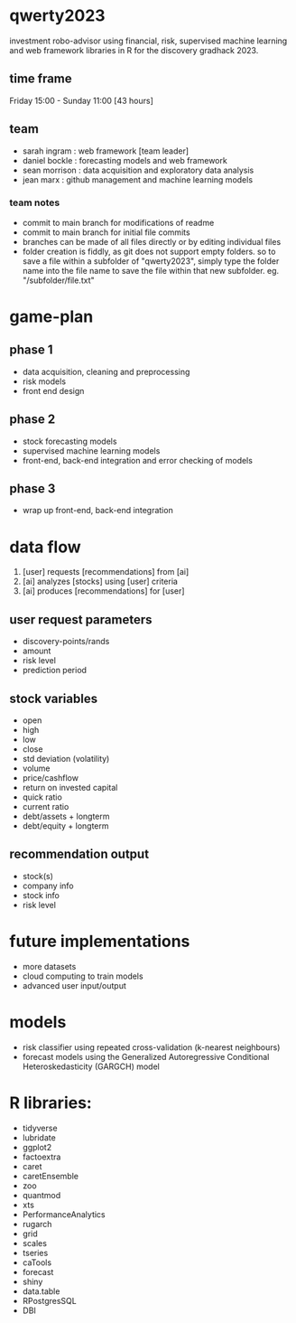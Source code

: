 # qwerty2023
investment robo-advisor using financial, risk, supervised machine learning and web framework libraries in R for the discovery gradhack 2023.

## time frame
Friday 15:00 - Sunday 11:00
[43 hours]

## team

- sarah ingram : web framework [team leader]
- daniel bockle : forecasting models and web framework
- sean morrison : data acquisition and exploratory data analysis 
- jean marx : github management and machine learning models

### team notes
- commit to main branch for modifications of readme
- commit to main branch for initial file commits
- branches can be made of all files directly or by editing individual files
- folder creation is fiddly, as git does not support empty folders. so to save a file within a subfolder of "qwerty2023", simply type the folder name into the file name to save the file within that new subfolder. eg. "/subfolder/file.txt"

# game-plan
## phase 1
- data acquisition, cleaning and preprocessing
- risk models
- front end design

## phase 2
- stock forecasting models 
- supervised machine learning models
- front-end, back-end integration and error checking of models

## phase 3
- wrap up front-end, back-end integration 

# data flow

1. [user] requests [recommendations] from [ai]
2. [ai] analyzes [stocks] using [user] criteria
3. [ai] produces [recommendations] for [user]

## user request parameters
- discovery-points/rands
- amount
- risk level
- prediction period

## stock variables
- open
- high
- low
- close
- std deviation (volatility)
- volume
- price/cashflow
- return on invested capital
- quick ratio
- current ratio
- debt/assets + longterm
- debt/equity + longterm

## recommendation output
- stock(s)
- company info
- stock info
- risk level

# future implementations
- more datasets
- cloud computing to train models
- advanced user input/output


# models
- risk classifier using repeated cross-validation (k-nearest neighbours)
- forecast models using the Generalized Autoregressive Conditional Heteroskedasticity (GARGCH) model

# R libraries:
- tidyverse
- lubridate
- ggplot2
- factoextra
- caret
- caretEnsemble
- zoo
- quantmod
- xts
- PerformanceAnalytics
- rugarch
- grid
- scales
- tseries
- caTools
- forecast
- shiny
- data.table
- RPostgresSQL
- DBI
